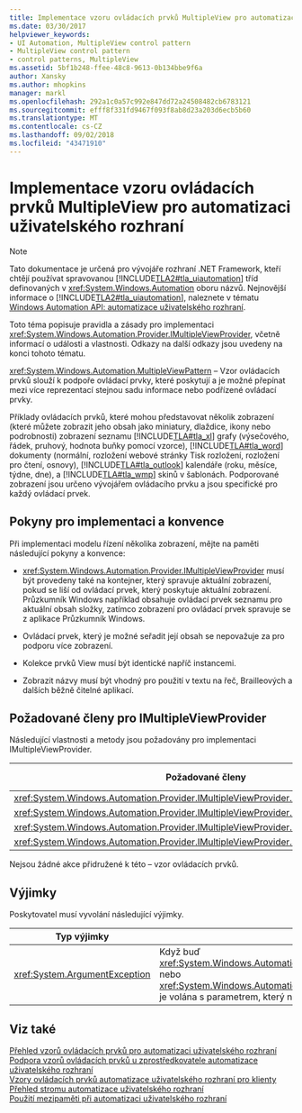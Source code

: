 ```yaml
---
title: Implementace vzoru ovládacích prvků MultipleView pro automatizaci uživatelského rozhraní
ms.date: 03/30/2017
helpviewer_keywords:
- UI Automation, MultipleView control pattern
- MultipleView control pattern
- control patterns, MultipleView
ms.assetid: 5bf1b248-ffee-48c8-9613-0b134bbe9f6a
author: Xansky
ms.author: mhopkins
manager: markl
ms.openlocfilehash: 292a1c0a57c992e847dd72a24508482cb6783121
ms.sourcegitcommit: efff8f331fd9467f093f8ab8d23a203d6ecb5b60
ms.translationtype: MT
ms.contentlocale: cs-CZ
ms.lasthandoff: 09/02/2018
ms.locfileid: "43471910"
---
```

# <a name="implementing-the-ui-automation-multipleview-control-pattern"></a>Implementace vzoru ovládacích prvků MultipleView pro automatizaci uživatelského rozhraní
> [!NOTE]
>  Tato dokumentace je určená pro vývojáře rozhraní .NET Framework, kteří chtějí používat spravovanou [!INCLUDE[TLA2#tla_uiautomation](../../../includes/tla2sharptla-uiautomation-md.md)] tříd definovaných v <xref:System.Windows.Automation> oboru názvů. Nejnovější informace o [!INCLUDE[TLA2#tla_uiautomation](../../../includes/tla2sharptla-uiautomation-md.md)], naleznete v tématu [Windows Automation API: automatizace uživatelského rozhraní](https://go.microsoft.com/fwlink/?LinkID=156746).  
  
 Toto téma popisuje pravidla a zásady pro implementaci <xref:System.Windows.Automation.Provider.IMultipleViewProvider>, včetně informací o události a vlastnosti. Odkazy na další odkazy jsou uvedeny na konci tohoto tématu.  
  
 <xref:System.Windows.Automation.MultipleViewPattern> – Vzor ovládacích prvků slouží k podpoře ovládací prvky, které poskytují a je možné přepínat mezi více reprezentací stejnou sadu informace nebo podřízené ovládací prvky.  
  
 Příklady ovládacích prvků, které mohou představovat několik zobrazení (které můžete zobrazit jeho obsah jako miniatury, dlaždice, ikony nebo podrobnosti) zobrazení seznamu [!INCLUDE[TLA#tla_xl](../../../includes/tlasharptla-xl-md.md)] grafy (výsečového, řádek, pruhový, hodnota buňky pomocí vzorce), [!INCLUDE[TLA#tla_word](../../../includes/tlasharptla-word-md.md)] dokumenty (normální, rozložení webové stránky Tisk rozložení, rozložení pro čtení, osnovy), [!INCLUDE[TLA#tla_outlook](../../../includes/tlasharptla-outlook-md.md)] kalendáře (roku, měsíce, týdne, dne), a [!INCLUDE[TLA#tla_wmp](../../../includes/tlasharptla-wmp-md.md)] skinů v šablonách. Podporované zobrazení jsou určeno vývojářem ovládacího prvku a jsou specifické pro každý ovládací prvek.  
  
<a name="Implementation_Guidelines_and_Conventions"></a>   
## <a name="implementation-guidelines-and-conventions"></a>Pokyny pro implementaci a konvence  
 Při implementaci modelu řízení několika zobrazení, mějte na paměti následující pokyny a konvence:  
  
-   <xref:System.Windows.Automation.Provider.IMultipleViewProvider> musí být provedeny také na kontejner, který spravuje aktuální zobrazení, pokud se liší od ovládací prvek, který poskytuje aktuální zobrazení. Průzkumník Windows například obsahuje ovládací prvek seznamu pro aktuální obsah složky, zatímco zobrazení pro ovládací prvek spravuje se z aplikace Průzkumník Windows.  
  
-   Ovládací prvek, který je možné seřadit její obsah se nepovažuje za pro podporu více zobrazení.  
  
-   Kolekce prvků View musí být identické napříč instancemi.  
  
-   Zobrazit názvy musí být vhodný pro použití v textu na řeč, Brailleových a dalších běžně čitelné aplikací.  
  
<a name="Required_Members_for_IMultipleViewProvider"></a>   
## <a name="required-members-for-imultipleviewprovider"></a>Požadované členy pro IMultipleViewProvider  
 Následující vlastnosti a metody jsou požadovány pro implementaci IMultipleViewProvider.  
  
|Požadované členy|Typ člena|Poznámky|  
|----------------------|-----------------|-----------|  
|<xref:System.Windows.Automation.Provider.IMultipleViewProvider.CurrentView%2A>|Vlastnost|Žádné|  
|<xref:System.Windows.Automation.Provider.IMultipleViewProvider.GetSupportedViews%2A>|Metoda|Žádné|  
|<xref:System.Windows.Automation.Provider.IMultipleViewProvider.GetViewName%2A>|Metoda|Žádné|  
|<xref:System.Windows.Automation.Provider.IMultipleViewProvider.SetCurrentView%2A>|Metoda|Žádné|  
  
 Nejsou žádné akce přidružené k této – vzor ovládacích prvků.  
  
<a name="Exceptions"></a>   
## <a name="exceptions"></a>Výjimky  
 Poskytovatel musí vyvolání následující výjimky.  
  
|Typ výjimky|Podmínka|  
|--------------------|---------------|  
|<xref:System.ArgumentException>|Když buď <xref:System.Windows.Automation.Provider.IMultipleViewProvider.SetCurrentView%2A> nebo <xref:System.Windows.Automation.Provider.IMultipleViewProvider.GetViewName%2A> je volána s parametrem, který není členem kolekce podporované zobrazení.|  
  
## <a name="see-also"></a>Viz také  
 [Přehled vzorů ovládacích prvků pro automatizaci uživatelského rozhraní](../../../docs/framework/ui-automation/ui-automation-control-patterns-overview.md)  
 [Podpora vzorů ovládacích prvků u zprostředkovatele automatizace uživatelského rozhraní](../../../docs/framework/ui-automation/support-control-patterns-in-a-ui-automation-provider.md)  
 [Vzory ovládacích prvků automatizace uživatelského rozhraní pro klienty](../../../docs/framework/ui-automation/ui-automation-control-patterns-for-clients.md)  
 [Přehled stromu automatizace uživatelského rozhraní](../../../docs/framework/ui-automation/ui-automation-tree-overview.md)  
 [Použití mezipaměti při automatizaci uživatelského rozhraní](../../../docs/framework/ui-automation/use-caching-in-ui-automation.md)
